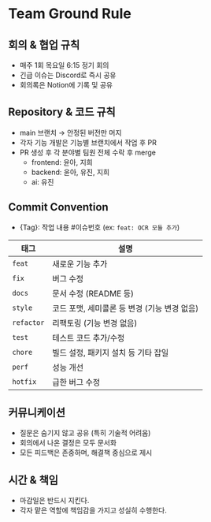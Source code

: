 # Team Ground Rule

## 회의 & 협업 규칙
- 매주 1회 목요일 6:15 정기 회의
- 긴급 이슈는 Discord로 즉시 공유
- 회의록은 Notion에 기록 및 공유

## Repository & 코드 규칙
- main 브랜치 → 안정된 버전만 머지
- 각자 기능 개발은 기능별 브랜치에서 작업 후 PR
- PR 생성 후 각 분야별 팀원 전체 수락 후 merge
	- frontend: 윤아, 지희
	- backend: 윤아, 유진, 지희
	- ai: 유진
	
## Commit Convention
* {Tag}: 작업 내용 #이슈번호
(ex: `feat: OCR 모듈 추가`)

| 태그         | 설명                          |
| ---------- | --------------------------- |
| `feat`     | 새로운 기능 추가                   |
| `fix`      | 버그 수정                       |
| `docs`     | 문서 수정 (README 등)            |
| `style`    | 코드 포맷, 세미콜론 등 변경 (기능 변경 없음) |
| `refactor` | 리팩토링 (기능 변경 없음)             |
| `test`     | 테스트 코드 추가/수정                |
| `chore`    | 빌드 설정, 패키지 설치 등 기타 잡일       |
| `perf`     | 성능 개선                       |
| `hotfix`   | 급한 버그 수정                    |

## 커뮤니케이션
- 질문은 숨기지 않고 공유 (특히 기술적 어려움)
- 회의에서 나온 결정은 모두 문서화
- 모든 피드백은 존중하며, 해결책 중심으로 제시

## 시간 & 책임
- 마감일은 반드시 지킨다.
- 각자 맡은 역할에 책임감을 가지고 성실히 수행한다.

